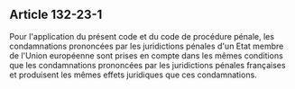 Article 132-23-1
----
Pour l'application du présent code et du code de procédure pénale, les
condamnations prononcées par les juridictions pénales d'un Etat membre de
l'Union européenne sont prises en compte dans les mêmes conditions que les
condamnations prononcées par les juridictions pénales françaises et produisent
les mêmes effets juridiques que ces condamnations.
